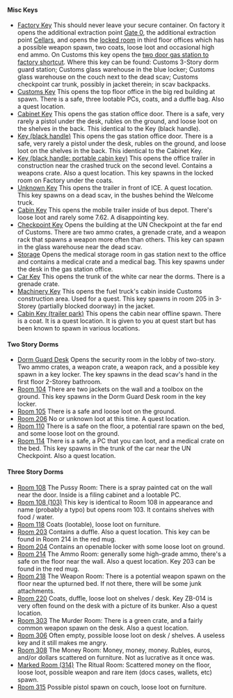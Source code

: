 #### Misc Keys

- <a href="https://escapefromtarkov.gamepedia.com/Factory_exit_key"
  class="badge badge-primary">Factory Key</a> This should never leave your
  secure container. On factory it opens the additional extraction point [Gate
  0][gate0], the additional extraction point [Cellars][cellars], and opens the
  [locked room](#) in third floor offices which has a possible weapon spawn,
  two coats, loose loot and occasional high end ammo. On Customs this key opens
  the [two door gas station to factory shortcut][gas-shortcut]. Where this key
  can be found: Customs 3-Story dorm guard station; Customs glass warehouse in
  the blue locker; Customs glass warehouse on the couch next to the dead scav;
  Customs checkpoint car trunk, possibly in jacket therein; in scav backpacks.
- <a href="#" class="badge badge-info">Customs Key</a> This opens the top
  floor office in the big red building at spawn. There is a safe, three
  lootable PCs, coats, and a duffle bag. Also a quest location.
- <a href="#" class="badge badge-secondary">Cabinet Key</a> This opens the gas
  station office door. There is a safe,  very rarely a pistol under the desk,
  rubles on the ground, and loose loot on the shelves in the back. This
  identical to the Key (black handle).
- <a href="#" class="badge badge-secondary">Key (black handle)</a> This opens
  the gas station office door. There is a safe,  very rarely a pistol under the
  desk, rubles on the ground, and loose loot on the shelves in the back. This
  identical to the Cabinet Key.
- <a href="#" class="badge badge-secondary">Key (black handle: portable cabin
  key)</a> This opens the office trailer in construction near the crashed truck
  on the second level. Contains a weapons crate. Also a quest location. This
  key spawns in the locked room on Factory under the coats.
- <a href="#" class="badge badge-secondary">Unknown Key</a> This opens the
  trailer in front of ICE. A quest location. This key spawns on a dead scav, in
  the bushes behind the Welcome truck. 
- <a href="#" class="badge badge-secondary">Cabin Key</a> This opens the mobile
  trailer inside of bus depot. There's loose loot and rarely some 7.62. A
  disappointing key. 
- <a href="#" class="badge badge-secondary">Checkpoint Key</a> Opens the
  building at the UN Checkpoint at the far end of Customs. There are two ammo
  crates, a grenade crate, and a weapon rack that spawns a weapon more often
  than others. This key can spawn in the glass warehouse near the dead scav. 
- <a href="#" class="badge badge-secondary">Storage</a> Opens the medical
  storage room in gas station next to the office and contains a medical crate
  and a medical bag. This key spawns under the desk in the gas station office.
- <a href="#" class="badge badge-secondary">Car Key</a> This opens the trunk of
  the white car near the dorms. There is a grenade crate. 
- <a href="#" class="badge badge-secondary">Machinery Key</a> This opens the
  fuel truck's cabin inside Customs construction area. Used for a quest. This
  key spawns in room 205 in 3-Storey (partially blocked doorway) in the jacket. 
- <a href="#" class="badge badge-secondary">Cabin Key (trailer park)</a> This
  opens the cabin near offline spawn. There is a coat. It is a quest location.
  It is given to you at quest start but has been known to spawn in various
  locations.

#### Two Story Dorms

- <a href="#" class="badge badge-secondary">Dorm Guard Desk</a> Opens the
  security room in the lobby of two-story. Two ammo crates, a weapon crate, a
  weapon rack, and a possible key spawn in a key locker. The key spawns in the
  dead scav's hand in the first floor 2-Storey bathroom.
- <a href="#" class="badge badge-secondary">Room 104</a> There are two jackets
  on the wall and a toolbox on the ground. This key spawns in the Dorm Guard
  Desk room in the key locker. 
- <a href="#" class="badge badge-secondary">Room 105</a> There is a safe and
  loose loot on the ground.
- <a href="#" class="badge badge-secondary">Room 206</a> No or unknown loot at
  this time. A quest location.
- <a href="#" class="badge badge-secondary">Room 110</a> There is a safe on the
  floor, a potential rare spawn on the bed, and some loose loot on the ground. 
- <a href="#" class="badge badge-secondary">Room 114</a> There is a safe, a PC
  that you can loot, and a medical crate on the bed. This key spawns in the
  trunk of the car near the UN Checkpoint. Also a quest location.

#### Three Story Dorms

- <a href="#" class="badge badge-secondary">Room 108</a> The Pussy Room: There
  is a spray painted cat on the wall near the door. Inside is a filing cabinet
  and a lootable PC.  
- <a href="#" class="badge badge-secondary">Room 108 (103)</a> This key is
  identical to Room 108 in appearance and name (probably a typo) but opens room
  103. It contains shelves with food / water. 
- <a href="#" class="badge badge-secondary">Room 118</a> Coats (lootable),
  loose loot on furniture. 
- <a href="#" class="badge badge-secondary">Room 203</a> Contains a duffle.
  Also a quest location. This key can be found in Room 214 in the red mug. 
- <a href="#" class="badge badge-secondary">Room 204</a> Contains an openable
  locker with some loose loot on ground. 
- <a href="#" class="badge badge-secondary">Room 214</a> The Ammo Room:
  generally some high-grade ammo, there's a safe on the floor near the wall.
  Also a quest location. Key 203 can be found in the red mug.
- <a href="#" class="badge badge-secondary">Room 218</a> The Weapon Room: There
  is a potential weapon spawn on the floor near the upturned bed. If not there,
  there will be some junk attachments.  
- <a href="#" class="badge badge-secondary">Room 220</a> Coats, duffle, loose
  loot on shelves / desk. Key ZB-014 is very often found on the desk with a
  picture of its bunker. Also a quest location.
- <a href="#" class="badge badge-secondary">Room 303</a> The Murder Room: There
  is a green crate, and a fairly common weapon spawn on the desk. Also a quest
  location.
- <a href="#" class="badge badge-secondary">Room 306</a> Often empty, possible
  loose loot on desk / shelves. A useless key and it still makes me angry.
- <a href="#" class="badge badge-secondary">Room 308</a> The Money Room: Money,
  money, money. Rubles, euros, and/or dollars scattered on furniture. Not as
  lucrative as it once was.
- <a href="#" class="badge badge-secondary">Marked Room (314)</a> The Ritual
  Room: Scattered money on the floor, loose loot, possible weapon and rare item
  (docs cases, wallets, etc) spawn.
- <a href="#" class="badge badge-secondary">Room 315</a> Possible pistol spawn
  on couch, loose loot on furniture. 

[gate0]: #
[cellars]: #
[gas-shortcut]: #
